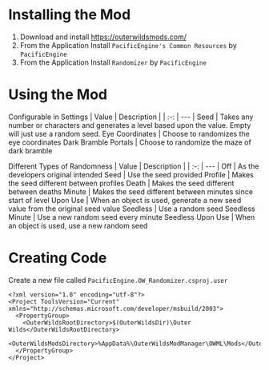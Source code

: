 # Installing the Mod
1) Download and install https://outerwildsmods.com/
1) From the Application Install `PacificEngine's Common Resources` by `PacificEngine`
1) From the Application Install `Randomizer` by `PacificEngine`

# Using the Mod
Configurable in Settings
| Value | Description |
| :-: | --- |
Seed | Takes any number or characters and generates a level based upon the value. Empty will just use a random seed.
Eye Coordinates | Choose to randomizes the eye coordinates
Dark Bramble Portals | Choose to randomize the maze of dark bramble

Different Types of Randomness
| Value | Description |
| :-: | --- |
Off | As the developers original intended
Seed | Use the seed provided
Profile | Makes the seed different between profiles
Death | Makes the seed different between deaths
Minute | Makes the seed different between minutes since start of level
Upon Use | When an object is used, generate a new seed value from the original seed value
Seedless | Use a random seed
Seedless Minute | Use a new random seed every minute
Seedless Upon Use | When an object is used, use a new random seed

# Creating Code
Create a new file called `PacificEngine.OW_Randomizer.csproj.user`
```text/xml
<?xml version="1.0" encoding="utf-8"?>
<Project ToolsVersion="Current" xmlns="http://schemas.microsoft.com/developer/msbuild/2003">
  <PropertyGroup>
    <OuterWildsRootDirectory>$(OuterWildsDir)\Outer Wilds</OuterWildsRootDirectory>
    <OuterWildsModsDirectory>%AppData%\OuterWildsModManager\OWML\Mods</OuterWildsModsDirectory>
  </PropertyGroup>
</Project>
```

